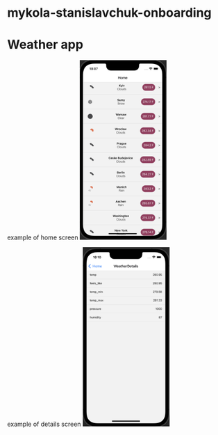 # mykola-stanislavchuk-onboarding

# Weather app

example of home screen
<img src="screenshot.png" alt="screenshot" width="200"/>

example of details screen
<img src="screenshot2.png" alt="screenshot" width="200"/>
